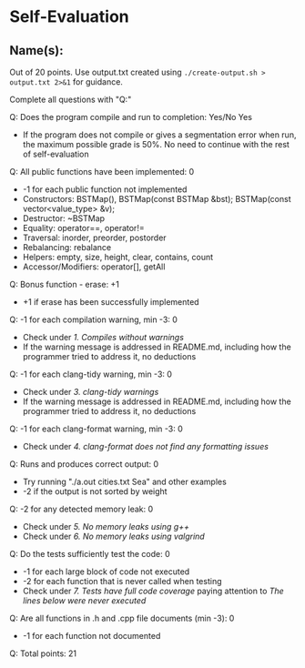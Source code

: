 # Self-Evaluation

## Name(s): 

Out of 20 points. Use output.txt created using 
`./create-output.sh > output.txt 2>&1` for guidance.

Complete all questions with "Q:"

Q: Does the program compile and run to completion: Yes/No
Yes

- If the program does not compile or gives a segmentation error when run, 
the maximum possible grade is 50%. No need to continue with the rest of self-evaluation

Q: All public functions have been implemented: 0

- -1 for each public function not implemented
- Constructors:  BSTMap(), BSTMap(const BSTMap &bst); BSTMap(const vector<value_type> &v);
- Destructor: ~BSTMap
- Equality: operator==, operator!=
- Traversal: inorder, preorder, postorder
- Rebalancing: rebalance
- Helpers: empty, size, height, clear, contains, count
- Accessor/Modifiers: operator[], getAll

Q: Bonus function - erase: +1

- +1 if erase has been successfully implemented

Q: -1 for each compilation warning, min -3: 0

- Check under *1. Compiles without warnings*
- If the warning message is addressed in README.md, including how the programmer tried to address it, no deductions

Q: -1 for each clang-tidy warning, min -3: 0

- Check under *3. clang-tidy warnings*
- If the warning message is addressed in README.md, including how the programmer tried to address it, no deductions

Q: -1 for each clang-format warning, min -3: 0

- Check under *4. clang-format does not find any formatting issues*

Q: Runs and produces correct output: 0

- Try running "./a.out cities.txt Sea" and other examples
- -2 if the output is not sorted by weight

Q: -2 for any detected memory leak: 0

- Check under *5. No memory leaks using g++*
- Check under *6. No memory leaks using valgrind*

Q: Do the tests sufficiently test the code: 0

- -1 for each large block of code not executed
- -2 for each function that is never called when testing
- Check under *7. Tests have full code coverage* paying attention to *The lines below were never executed*

Q: Are all functions in .h and .cpp file documents (min -3): 0

- -1 for each function not documented

Q: Total points: 21